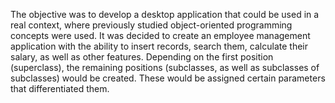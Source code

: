 The objective was to develop a desktop application that could be used in a real context, where previously studied object-oriented programming concepts were used. It was decided to create an employee management application with the ability to insert records, search them, calculate their salary, as well as other features. Depending on the first position (superclass), the remaining positions (subclasses, as well as subclasses of subclasses) would be created. These would be assigned certain parameters that differentiated them.
